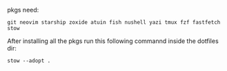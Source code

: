 pkgs need:
```
git neovim starship zoxide atuin fish nushell yazi tmux fzf fastfetch stow
```
After installing all the pkgs run this following commannd inside the dotfiles dir:
```
stow --adopt .
```
